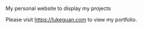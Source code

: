 My personal website to display my projects

Please visit https://lukeguan.com to view my portfolio.
